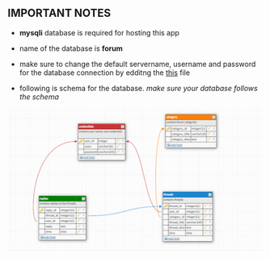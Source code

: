 ## IMPORTANT NOTES

* **mysqli** database is required for hosting this app

* name of the database is __forum__

* make sure to change the default servername, username and password for the database connection by edditng the [this](./Database/connect.php) file

* following is schema for the database. *make sure your database follows the schema*

![database schema](./other/fourm_db_schema.png)